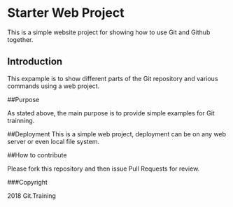 # Starter Web Project

This is a simple website project for showing how to use Git and Github together.

## Introduction

This expample is to show different parts of the Git repository and various commands using a web project.

##Purpose

As stated above, the main purpose is to provide simple examples for Git trainning.

##Deployment
This is a simple web project, deployment can be on any web server or even local file system.

##How to contribute

Please fork this repository and then issue Pull Requests for review.

###Copyright

2018 Git.Training
